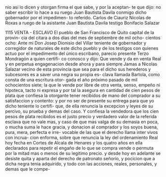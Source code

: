 nio así lo dicen y otorgan firma el que sabe, y por la aceptan-
te que dijo: no saber escribir lo hace a su ruego Juan
Bautista Davila conmigo dicho gobernador por el impedimen-
to referido.
Carlos de Ciauriz Nicolas de Roxas
a ruego de la asistante Juan Bautista Davila
testigo Bonifacio Salazar

1115 VENTA - ESCLAVO
El pueblo de San Francisco de Quito capital de la provin-
cia del citara a dos dias del mes de septiembre de mil ocho-
cientos ocho: Ante mi Don Josep Dionisio del Villar teniente de
gobernador y corregidor de naturales de este dicho pueblo y
de los testigos con quienes actuo por el impedimento del único
escribano, parecio presente Terzo Mondragón a quien certifi-
co conosco y dijo: Que vende y da en venta Real y en perpetua
engagenacion desde ahora y para siempre Jamas a Nicolas
Salazar vecino de esta provincia que sea para el dicho sus
herederos y subcesores es a saver una negra su propia es-
clava llamada Bartola, como consta de una escritura otor-
gada el año próximo pasado de mil ochocientos siete; la que
le vende por libre de otra venta, senso, empeño ni hipoteca, tacto
ni expresa y por tal la asegura en cantidad de cien pesos
de plata que confiesa la otorgante tener recibidos de mano
del comprador a su satisfaccion y contento: y por no ser de
presente su entrega para que yo dicho teniente lo certifi-
que, de ella renuncia la excepcion y leyes de su percivo, su
prueba y demas del caso. Y confiesa la vendedora que los cien
pesos de plata recibidos es el justo precio y verdadero valor de
la referida esclava que no vale mas, y caso de que mas valga de
su demasia en poca, o mucha suma le hace gracia, y donacion
al comprador y los soyos buena, pura, mera, perfecta e irre-
vocable de las que el derecho llama inter vivos con incrua-
cion enforma, sobre que renuncia la ley del ordenamiento Real
hoy fecha en Cortes de Alcala de Henares y los quatro años en ella
declarados para repetir el engaño de lo que se compra vende o
permuta por la mitad mas o menos de su legitimo precio. y
desde hoy en adelante se desiste quita y aparta del derecho de
patronato señorio, y pocicion que a dicha negra tenia adquirido, y
todo con las acciones, reales, personales, y demas que le compe-